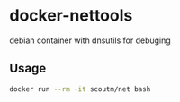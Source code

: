 # docker-nettools
debian container with dnsutils for debuging

## Usage

```bash
docker run --rm -it scoutm/net bash
```
